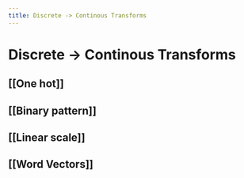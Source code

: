 ```yaml
---
title: Discrete -> Continous Transforms
---
```


# Discrete -> Continous Transforms

## [[One hot]]

## [[Binary pattern]]

## [[Linear scale]]

## [[Word Vectors]]






























